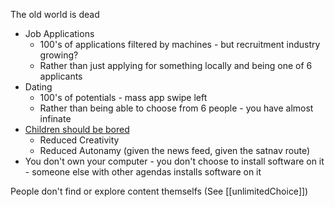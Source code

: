
The old world is dead

* Job Applications
  * 100's of applications filtered by machines - but recruitment industry growing?
  * Rather than just applying for something locally and being one of 6 applicants
* Dating
  * 100's of potentials - mass app swipe left
  * Rather than being able to choose from 6 people - you have almost infinate
* [Children should be bored](./childrenShouldBeBored.md)
  * Reduced Creativity
  * Reduced Autonamy (given the news feed, given the satnav route)
* You don't own your computer - you don't choose to install software on it - someone else with other agendas installs software on it


People don't find or explore content themselfs (See [[unlimitedChoice]])


